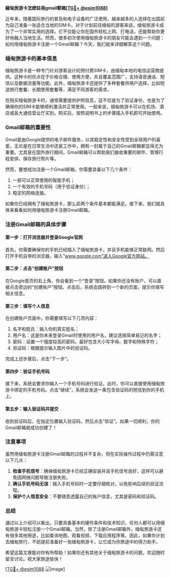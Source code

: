 **緬甸旅游卡怎麽註冊gmail郵箱[[TG💪+ @esim1088](https://t.me/s/esim1088)]**

近年来，随着国际旅行的普及和电子设备的广泛使用，越来越多的人选择在出国前为自己准备一张适合当地的SIM卡。对于计划前往缅甸的游客来说，缅甸旅游卡成为了一个非常实用的选择。它不仅能让你在国外轻松上网、打电话，还能帮助你更好地融入当地生活。然而，很多初次使用缅甸旅游卡的朋友可能会遇到一个问题：如何用缅甸旅游卡注册一个Gmail邮箱？今天，我们就来详细解答这个问题。

### 缅甸旅游卡的基本信息

缅甸旅游卡是一种专门针对游客设计的预付费SIM卡，由缅甸本地的电信运营商提供。这种卡的优点在于价格合理、使用方便，并且覆盖范围广，支持语音通话、短信以及数据流量等功能。此外，缅甸旅游卡还提供了多种套餐供用户选择，比如短途旅行套餐、长期使用套餐等，满足不同游客的需求。

在购买缅甸旅游卡时，通常需要提供护照信息。这不仅是为了验证身份，也是为了确保你的SIM卡能够顺利激活并正常使用。一般来说，缅甸旅游卡可以在机场、酒店或各大通信营业厅买到。购买后，按照说明书上的步骤插入手机即可开始使用。

### Gmail邮箱的重要性

Gmail是由Google提供的电子邮件服务，以其稳定性和安全性受到全球用户的喜爱。无论是在日常生活中还是工作中，拥有一封属于自己的Gmail邮箱都显得尤为重要。尤其是在国外旅行期间，Gmail邮箱可以帮助我们接收重要的邮件、管理行程安排、保存旅行照片等。

然而，要想成功注册一个Gmail邮箱，你需要具备以下几个条件：
1. 一部可以正常使用的智能手机；
2. 一个有效的手机号码（用于验证身份）；
3. 稳定的网络连接。

如果你已经拥有了缅甸旅游卡，那么前两个条件基本都能满足。接下来，我们就具体来看看如何用缅甸旅游卡注册Gmail邮箱。

### 注册Gmail邮箱的具体步骤

#### 第一步：打开浏览器并登录Google官网
首先，你需要确保你的手机已经插入了缅甸旅游卡，并且手机能够正常联网。然后打开手机自带的浏览器，输入“www.google.com”进入Google官方网站。

#### 第二步：点击“创建账户”按钮
在Google首页的右上角，你会看到一个“登录”按钮。如果你还没有账户，可以直接点击旁边的“创建账户”按钮。点击后，系统会跳转到一个新的页面，提示你填写相关信息。

#### 第三步：填写个人信息
在创建账户页面中，你需要填写以下几项内容：
1. 名字和姓氏：输入你的真实姓名；
2. 用户名：这是你未来登录Gmail时使用的用户名，建议选择简单易记的名字；
3. 密码：设置一个强度较高的密码，最好包含大小写字母、数字和特殊字符；
4. 验证码：根据提示输入图片中的验证码。

完成上述步骤后，点击“下一步”。

#### 第四步：验证手机号码
接下来，系统会要求你输入一个手机号码进行验证。此时，你可以直接使用缅甸旅游卡绑定的手机号码。点击“继续”，系统会发送一条包含验证码的短信到你的手机上。

#### 第五步：输入验证码并提交
收到验证码后，在指定位置输入验证码，然后点击“验证”。如果一切顺利，你的Gmail邮箱就成功创建了！

### 注意事项

虽然用缅甸旅游卡注册Gmail邮箱的过程并不复杂，但在实际操作过程中仍需注意以下几点：

1. **检查手机信号**：确保缅甸旅游卡已经正确安装并且手机信号良好，这样可以避免因网络问题导致注册失败。
2. **确认手机号码无误**：输入手机号码时一定要仔细核对，以免影响后续的验证流程。
3. **保护个人信息安全**：不要随意透露自己的账户信息，尤其是密码和验证码。

### 总结

通过以上介绍可以看出，只要具备基本的硬件条件和技术知识，任何人都可以用缅甸旅游卡轻松注册一个Gmail邮箱。当然，除了注册Gmail邮箱外，缅甸旅游卡还有很多其他用途，比如查询地图、观看视频、下载应用程序等。因此，如果你计划去缅甸旅行，不妨提前准备好一张缅甸旅游卡，让它成为你旅途中的得力助手。

希望这篇文章能对你有所帮助！如果你还有其他关于缅甸旅游卡的问题，欢迎随时留言讨论。祝大家旅途愉快！

[[TG💪+ @esim1088](https://t.me/s/esim1088) ![Image](https://i.postimg.cc/4NQfJmqS/Snipaste-2025-05-13-00-14-12.png)]